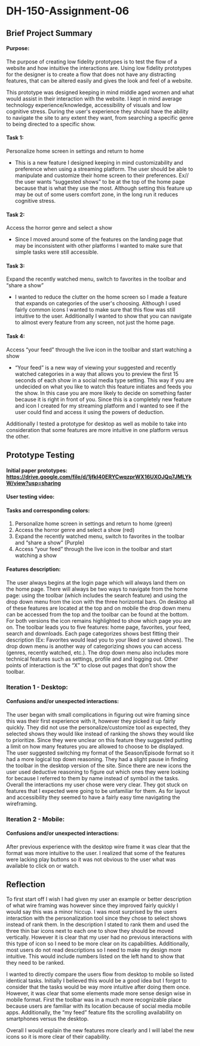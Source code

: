 # DH-150-Assignment-06

## Brief Project Summary
#### Purpose: 
The purpose of creating low fidelity prototypes is to test the flow of a website and how intuitive the interactions are. Using low fidelity prototypes for the designer is to create a flow that does not have any distracting features, that can be altered easily and gives the look and feel of a website.

This prototype was designed keeping in mind middle aged women and what would assist in their interaction with the website. I kept in mind average technology experience/knowledge, accessibility of visuals and low cognitive stress. During the user's experience they should have the ability to navigate the site to any extent they want, from searching a specific genre to being directed to a specific show.

#### Task 1: 
Personalize home screen in settings and return to home
- This is a new feature I designed keeping in mind customizability and preference when using a streaming platform. The user should be able to manipulate and    customize their home screen to their preferences. Ex// the user wants “suggested shows” to be at the top of the home page because that is what they use the most. Although setting this feature up may be out of some users comfort zone, in the long run it reduces cognitive stress.

#### Task 2:
Access the horror genre and select a show 
- Since I moved around some of the features on the landing page that may be inconsistent with other platforms I wanted to make sure that simple tasks were still accessible.

#### Task 3:
Expand the recently watched menu, switch to favorites in the toolbar and “share a show”
- I wanted to reduce the clutter on the home screen so I made a feature that expands on categories of the user's choosing. Although I used fairly common icons I wanted to make sure that this flow was still intuitive to the user. Additionally I wanted to show that you can navigate to almost every feature from any screen, not just the home page.

#### Task 4: 
Access “your feed” through the live icon in the toolbar and start watching a show
- “Your feed” is a new way of viewing your suggested and recently watched categories in a way that allows you to preview the first 15 seconds of each show in a social media type setting. This way if you are undecided on what you like to watch this feature initiates and feeds you the show. In this case you are more likely to decide on something faster because it is right in front of you. Since this is a completely new feature and icon I created for my streaming platform and I wanted to see if the user could find and access it using the powers of deduction. 

Additionally I tested a prototype for desktop as well as mobile to take into consideration that some features are more intuitive in one platform versus the other. 

## Prototype Testing

#### Initial paper prototypes: https://drive.google.com/file/d/1jfkI40ERYCwqzprWX16UXOJQq7JMLYkW/view?usp=sharing

#### User testing video:

#### Tasks and corresponding colors:

1. Personalize home screen in settings and return to home (green)
2. Access the horror genre and select a show (red)
3. Expand the recently watched menu, switch to favorites in the toolbar and “share a show” (Purple)
4. Access “your feed” through the live icon in the toolbar and start watching a show

#### Features description:
The user always begins at the login page which will always land them on the home page. There will always be two ways to navigate from the home page: using the toolbar (which includes the search feature) and using the drop down menu from the icon with the three horizontal bars. On desktop all of these features are located at the top and on mobile the drop down menu can be accessed from the top and the toolbar can be found at the bottom. For both versions the icon remains highlighted to show which page you are on. The toolbar leads you to five features: home page, favorites, your feed, search and downloads. Each page categorizes shows best fitting their description (Ex: Favorites would lead you to your liked or saved shows). The drop down menu is another way of categorizing shows you can access (genres, recently watched, etc.). The drop down menu also includes more technical features such as settings, profile and and logging out. Other points of interaction is the “X” to close out pages that don’t show the toolbar. 

### Iteration 1 - Desktop:



#### Confusions and/or unexpected interactions:
The user began with small complications in figuring out wire framing since this was their first experience with it, however they picked it up fairly quickly. They did not  use the personalize/customize tool as expected, they selected shows they would like instead of ranking the shows they would like to prioritize. Since they were unclear on this feature they suggested putting a limit on how many features you are allowed to choose to be displayed. The user suggested switching my format of the Season/Episode format so it had a more logical top down reasoning. They had a slight pause in finding the toolbar in the desktop version of the site. Since there are new icons the user used deductive reasoning to figure out which ones they were looking for because I referred to them by name instead of symbol in the tasks.
Overall the interactions my user chose were very clear. They got stuck on features that I expected were going to be unfamiliar for them. As for layout and accessibility they seemed to have a fairly easy time navigating the wireframing.

### Iteration 2 - Mobile:

#### Confusions and/or unexpected interactions:
After previous experience with the desktop wire frame it was clear that the format was more intuitive to the user. I realized that some of the features were lacking play buttons so it was not obvious to the user what was available to click on or watch. 

## Reflection
To first start off I wish I had given my user an example or better description of what wire framing was however since they improved fairly quickly I would say this was a minor hiccup.  I was most surprised by the users interaction with the personalization tool since they chose to select shows instead of rank them. In the description I stated to rank them and used the three thin bar icons next to each one to show they should be moved vertically. However it is clear that my user had no previous interactions with this type of icon so I need to be more clear on its capabilities. Additionally, most users do not read descriptions so I need to make my design more intuitive. This would include numbers listed on the left hand to show that they need to be ranked. 

I wanted to directly compare the users flow from desktop to mobile so listed identical tasks. Initially I believed this would be a good idea but I forgot to consider that the tasks would be way more intuitive after doing them once. However, it was clear that some elements made more sense design wise in mobile format. First the toolbar was in a much more recognizable place because users are familiar with its location because of social media mobile apps. Additionally, the “my feed” feature fits the scrolling availability on smartphones versus the desktop. 

Overall I would explain the new features more clearly and I will label the new icons so it is more clear of their capability. 


